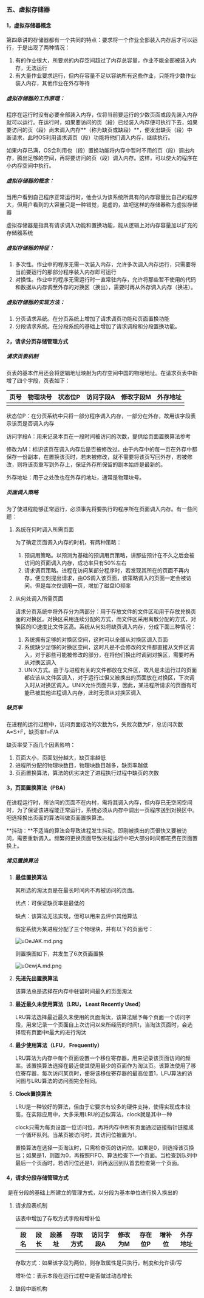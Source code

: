 ### 五、虚拟存储器

#### 1，虚拟存储器概念

第四章讲的存储器都有一个共同的特点：要求将一个作业全部装入内存后才可以运行，于是出现了两种情况：

1. 有的作业很大，所要求的内存空间超过了内存总容量，作业不能全部被装入内存，无法运行
2. 有大量作业要求运行，但内存容量不足以容纳所有这些作业，只能将少数作业装入内存，其他作业在外存等待

##### 虚拟存储器的工作原理：

程序在运行时没有必要全部装入内存，仅将当前要运行的少数页面或段先装入内存就可以运行。在运行时，如果要访问的页（段）已经装入内存便可执行下去，如果要访问的页（段）尚未调入内存**（称为缺页或缺段）**，便发出缺页（段）中断请求，此时OS利用请求调页（段）功能将他们调入内存，继续执行。

如果内存已满，OS会利用也（段）置换功能将内存中暂时不用的页（段）调出内存，腾出足够的空间，再将要访问的页（段）调入内存。这样，可以使大的程序在小内存空间中执行。

##### 虚拟存储器的概念：

当用户看到自己程序正常运行时，他会认为该系统所具有的内存容量比自己的程序大，但用户看到的大容量只是一种错觉，是虚的，故吧这样的存储器称为虚拟存储器

虚拟存储器是指具有请求调入功能和置换功能，能从逻辑上对内存容量加以扩充的存储器系统

##### 虚拟存储器的特征：

1. 多次性。作业中的程序无需一次装入内存，允许多次调入内存运行，只需要将当前要运行的那部分程序装入内存即可运行
2. 对换性。作业中的程序无需运行时一直常驻内存，允许将那些暂不使用的代码和数据从内存调至外存的对换区（换出），需要时再从外存调入内存（换进）。

##### 虚拟存储器的实现方法：

1. 分页请求系统。在分页系统上增加了请求调页功能和页面置换功能
2. 分段请求系统。在分段系统的基础上增加了请求调段和分段置换功能。

#### 2，请求分页存储管理方式

##### 请求页表机制

页表的基本作用还会将逻辑地址映射为内存空间中国的物理地址。在请求页表中新增了四个字段，页表如下：

| 页号 | 物理块号 | 状态位P | 访问字段A | 修改字段M | 外存地址 |
| :--- | -------- | ------- | --------- | --------- | -------- |
|      |          |         |           |           |          |

状态位P：在分页系统中只将一部分程序调入内存，一部分在外存，故用该字段表示该页是否调入内存

访问字段A：用来记录本页在一段时间被访问的次数，提供给页面置换算法参考

修改为M：标识该页在调入内存后是否被修改过。由于内存中的每一页在外存中都保存一份副本，在置换该页时，若未被修改，就不需要将该页写回外存，若被修改，则将该页重写到外存上，保证外存所保留的副本始终是最新的。

外存地址：用于之处改也在外存的地址，通常是物理块号。

##### 页面调入策略

为了使进程能够正常运行，必须事先将要执行的程序所在页面调入内存。有一些问题：

1. 系统在何时调入所需页面

   为了确定页面调入内存的时机，有两种策略：

   1. 预调用策略。以预测为基础的预调用页策略，讲那些预计在不久之后会被访问的页面调入内存，成功率只有50%左右
   2. 请求调页策略。进程在访问某部分程序时，若发现其所在的页面不再内存，便立刻提出请求，由OS调入该页面，该策略调入的页面一定会被访问。但是每次仅调用一页，增加了磁盘IO频率

2. 从何处调入所需页面

   请求分页系统中将外存分为两部分：用于存放文件的文件区和用于存放兑换页面的对换区。对换区采用连续分配的方式，而文件区采用离散分配的方式，对换区的IO速度比文件区高。系统从何处将缺页调入内存，分成下面三种情况：

   1. 系统拥有足够的对换区空间，这时可以全部从对换区调入页面
   2. 系统缺少足够的对换区空间，这时凡是不会修改的文件都直接从文件区调入，对于那些可能被修改的部分，在将他们换出时调到对换区，需要时再从对换区调入
   3. UNIX方式。由于与进程有关的文件都放在文件区，故凡是未运行过的页面都应该从文件区调入，对于运行过但又被换出的页面放在对换区，下次调入时从对换区调入。UNIX允许页面共享，因此，某进程所请求的页面有可能已被其他进程调入内存，此时无须从对换区调入

##### 缺页率

在进程的运行过程中，访问页面成功的次数为S，失败次数为F，总访问次数A=S+F，缺页率f=F/A

缺页率受下面几个因素影响：

1. 页面大小，页面划分越大，缺页率越低
2. 进程所分配的物理块数目，物理块数目越多，缺页率越低
3. 页面置换算法，算法的优劣决定了进程执行过程中缺页的次数

#### 3，页面置换算法（PBA）

在进程运行时，所访问的页面不在内村，需将其调入内存，但内存已无空闲空间时，为了保证该进程能正常运行，系统必须从内存中调出一页程序送到对换区中。吧选择换出页面的算法叫做页面置换算法。

**抖动：**不适当的算法会导致进程发生抖动，即刚被换出的页很快又要被访问，需要重新调入。频繁的更换页面导致进程运行中吧大部分时间都花费在页面置换上。

##### 常见置换算法

1. **最佳置换算法**

   其所选的淘汰页是在最长时间内不再被访问的页面。

   优点：可保证缺页率是最低的

   缺点：该算法无法实现，但可以用来去评价其他算法

   假定系统为某进程分配了三个物理块，并有以下的页面号：

   ![uOeJAK.md.png](https://s2.ax1x.com/2019/10/12/uOeJAK.md.png)

   则置换图如下，共发生了6次页面置换

   ![uOewjA.md.png](https://s2.ax1x.com/2019/10/12/uOewjA.md.png)

   

2. **先进先出置换算法**

   该算法总是选择在内存中驻留时间最久的页面淘汰

3. **最近最久未使用算法（LRU， Least Recently Used）**

   LRU算法选择最近最久未使用的页面淘汰，该算法赋予每个页面一个访问字段，用来记录一个页面自上次访问以来所经历的时间t，当淘汰页面时，会选择现有页面中t最大的进行淘汰

4. **最少使用算法（LFU， Frequently）**

   LRU算法为内存中每个页面设置一个移位寄存器，用来记录该页面访问的频率。该置换算法选择在最近使其使用最少的页面作为淘汰页。该算法使用了移位寄存器，每次访问某页时，便将该移位寄存器的最高位置1，LFU算法的访问图与LRU算法的访问图完全相同。

5. **Clock置换算法**

   LRU是一种较好的算法，但由于它要求有较多的硬件支持，使得实现成本较高，在实际应用中，大多采用LRU的近似算法，clock就是其中一种

   clock只需为每页设置一位访问位，再将内存中所有页面通过链接指针链接成一个循环队列。当某页被访问时，其访问位被置为1。
   
   置换算法在选择一页淘汰时，只需检查页的访问位。如果是0，则选择该页换出；如果是1，则置为0，再按照FIFO、算法检查下一个页面。当检查到队列中最后一个页面时，若访问位还是1，则再返回到队首去检查第一个页面。

#### 4，请求分段存储管理方式

​	是在分段的基础上所建立的管理方式，以分段为基本单位进行换入换出的

1. 请求段表机制

   该表中增加了存取方式字段和增补位

   | 段名 | 段长 | 段基址 | 存取方式 | 访问字段A | 修改为M | 存在位P | 增补位 | 外存地址 |
   | ---- | ---- | ------ | -------- | --------- | ------- | ------- | ------ | -------- |
   |      |      |        |          |           |         |         |        |          |

   存取方式：如果该字段为两位，则存取属性是只执行，制度和允许读/写

   增补位：表示本段在运行过程中是否做过动态增长

2. 缺段中断机构